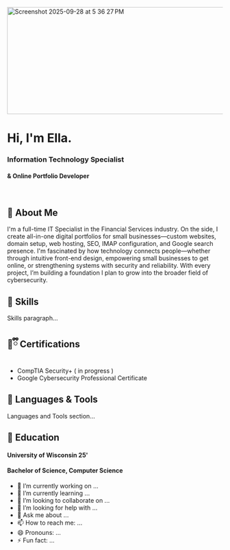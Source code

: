 <img width="811" height="250" alt="Screenshot 2025-09-28 at 5 36 27 PM" src="https://github.com/user-attachments/assets/e3597eb9-0c72-4e63-9bd4-3d225cfd0aa6" />


# Hi,  I'm Ella.
<p>
  <h3>Information Technology Specialist</h3>
  <h4>& Online Portfolio Developer</h4>
  <br>
</p>

## 🍇 About Me

I'm a full-time IT Specialist in the Financial Services industry. On the side, I create all-in-one digital portfolios for small businesses—custom websites, domain setup, web hosting, SEO, IMAP configuration, and Google search presence. I'm fascinated by how technology connects people—whether through intuitive front-end design, empowering small businesses to get online, or strengthening systems with security and reliability. With every project, I’m building a foundation I plan to grow into the broader field of cybersecurity.

## 🔮 Skills

Skills paragraph...

## 💜ྀི Certifications

- CompTIA Security+  ( in progress )<br>
- Google Cybersecurity Professional Certificate<br>

## 👾 Languages & Tools

Languages and Tools section...

## 🪻 Education

<h4>University of Wisconsin  25'</h4>
<h4>Bachelor of Science, Computer Science</h4>


- 🔭 I’m currently working on ...
- 🌱 I’m currently learning ...
- 👯 I’m looking to collaborate on ...
- 🤔 I’m looking for help with ...
- 💬 Ask me about ...
- 📫 How to reach me: ...
- 😄 Pronouns: ...
- ⚡ Fun fact: ...

